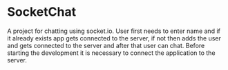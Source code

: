 # SocketChat
A project for chatting using socket.io.  User first needs to enter name and if it already exists app gets connected to the server, if not then adds the user and gets connected to the server and after that user can chat.
Before starting the development it is necessary to connect the application to the server.
